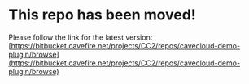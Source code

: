 # This repo has been moved!
Please follow the link for the latest version: [https://bitbucket.cavefire.net/projects/CC2/repos/cavecloud-demo-plugin/browse](https://bitbucket.cavefire.net/projects/CC2/repos/cavecloud-demo-plugin/browse)

